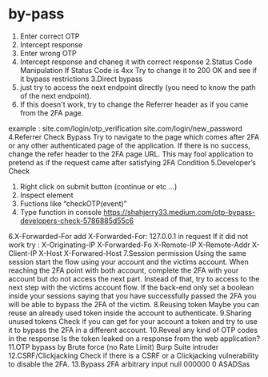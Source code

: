 # by-pass 
1) Enter correct OTP
2) Intercept response
3) Enter wrong OTP
4) Intercept response and chaneg it with correct response
2.Status Code Manipulation
If Status Code is 4xx
Try to change it to 200 OK and see if it bypass restrictions
3.Direct bypass
1) just try to access the next endpoint directly (you need to know the path of the next endpoint). 
2) If this doesn't work, try to change the Referrer header as if you came from the 2FA page.
    
example :
site.com/login/otp_verification
site.com/login/new_password
4.Referrer Check Bypass
Try to navigate to the page which comes after 2FA or any other authenticated page of the application.
If there is no success, change the refer header to the 2FA page URL.
This may fool application to pretend as if the request came after satisfying 2FA Condition
5.Developer’s Check
1) Right click on submit button (continue or etc ...)
2) Inspect element
3) Fuctions like “checkOTP(event)”
4) Type function in console
https://shahjerry33.medium.com/otp-bypass-developers-check-5786885d55c6


6.X-Forwarded-For
add X-Forwarded-For: 127.0.0.1 in request
If it did not work try :
X-Originating-IP
X-Forwarded-Fo
X-Remote-IP
X-Remote-Addr
X-Client-IP
X-Host
X-Forwared-Host
7.Session permission
Using the same session start the flow using your account and the victims account. 
When reaching the 2FA point with both account, complete the 2FA with your account but do not access the next part.
Instead of that, try to access to the next step with the victims account flow.
If the back-end only set a boolean inside your sessions saying that you have successfully passed the 2FA you will be able to bypass the 2FA of the victim.
8.Reusing token
Maybe you can reuse an already used token inside the account to authenticate.
9.Sharing unused tokens
Check if you can get for your account a token and try to use it to bypass the 2FA in a different account.
10.Reveal any kind of OTP codes in the response
Is the token leaked on a response from the web application?
11.OTP bypass by Brute force (no Rate Limit)
Burp Suite intruder
12.CSRF/Clickjacking
Check if there is a CSRF or a Clickjacking vulnerability to disable the 2FA.
13.Bypass 2FA arbitrary input
null 
000000
0
ASADSas
